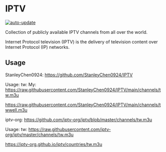 # IPTV

[![auto-update](https://github.com/iptv-org/iptv/actions/workflows/auto-update.yml/badge.svg)](https://github.com/iptv-org/iptv/actions/workflows/auto-update.yml)

Collection of publicly available IPTV channels from all over the world.

Internet Protocol television (IPTV) is the delivery of television content over Internet Protocol (IP) networks.

## Usage

StanleyChen0924:
https://github.com/StanleyChen0924/IPTV

Usage:
tw: 
My: https://raw.githubusercontent.com/StanleyChen0924/IPTV/main/channels/tw.m3u

https://raw.githubusercontent.com/StanleyChen0924/IPTV/main/channels/twwell.m3u

iptv-org:
https://github.com/iptv-org/iptv/blob/master/channels/tw.m3u

Usage:
tw: 
https://raw.githubusercontent.com/iptv-org/iptv/master/channels/tw.m3u

https://iptv-org.github.io/iptv/countries/tw.m3u

